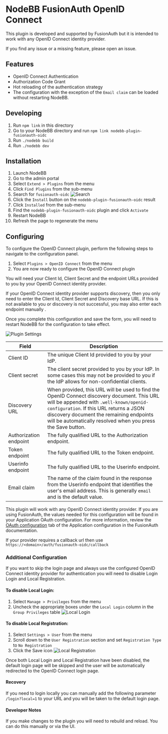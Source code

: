 # NodeBB FusionAuth OpenID Connect

This plugin is developed and supported by FusionAuth but it is intended to work with any OpenID Connect identity provider.

If you find any issue or a missing feature, please open an issue.

## Features

* OpenID Connect Authentication
 * Authorization Code Grant
* Hot reloading of the authentication strategy
 * The configuration with the exception of the `Email claim` can be loaded without restarting NodeBB.


## Developing

1. Run `npm link` in this directory
1. Go to your NodeBB directory and run `npm link nodebb-plugin-fusionauth-oidc`
1. Run `./nodebb build`
1. Run `./nodebb dev`


## Installation

1. Launch NodeBB
1. Go to the admin portal
1. Select `Extend > Plugins` from the menu
1. Click `Find Plugins` from the sub-menu
1. Search for `fusionauth-oidc`
![Search](./readme-images/search.png)
1. Click the `Install` button on the `nodebb-plugin-fusionauth-oidc` result
1. Click `Installed` from the sub-menu
1. Find the `nodebb-plugin-fusionauth-oidc` plugin and click `Activate`
1. Restart NodeBB
1. Refresh the page to regenerate the menu


## Configuring

To configure the OpenID Connect plugin, perform the following steps to navigate to the configuration panel.

1. Select `Plugins > OpenID Connect` from the menu
1. You are now ready to configure the OpenID Connect plugin

You will need your Client Id, Client Secret and the endpoint URLs provided to you by your OpenID Connect identity provider.

If your OpenID Connect identity provider supports discovery, then you only need to enter the Client Id, Client Secret and Discovery base URL. If this is not available to you or discovery is not successful, you may also enter each endpoint manually .

Once you complete this configuration and save the form, you will need to restart NodeBB for the configuration to take effect.

![Plugin Settings](./readme-images/plugin-settings.png)

| Field | Description |
| ----- | ----------- |
| Client ID | The unique Client Id provided to you by your IdP.  |
| Client secret | The client secret provided to you by your IdP.  In some cases this may not be provided to you if the IdP allows for non-confidential clients. |
|Discovery URL | When provided, this URL will be used to find the OpenID Connect discovery document. This URL will be appended with `.well-known/openid-configuration`. If this URL returns a JSON discovery document the remaining endpoints will be automatically resolved when you press the Save button. |
|Authorization endpoint | The fully qualified URL to the Authorization endpoint. |
|Token endpoint | The fully qualified URL to the Token endpoint. |
|Userinfo endpoint |  The fully qualified URL to the Userinfo endpoint. |
|Email claim | The name of the claim found in the response from the Userinfo endpoint that identifies the user's email address. This is generally `email` and is the default value. |

This plugin will work with any OpenID Connect identity provider. If you are using FusionAuth, the values needed for this configuration will be found in your Application OAuth configuration. For more information, review the [OAuth configuration](https://fusionauth.io/docs/v1/tech/core-concepts/applications#oauth) tab of the Application configuration in the FusionAuth documentation.

If your provider requires a callback url then use `https://<domain>/auth/fusionauth-oidc/callback`

### Additional Configuration

If you want to skip the login page and always use the configured OpenID Connect identity provider for authentication you will need to disable Login Login and Local Registration.

#### To disable Local Login:
1. Select `Manage > Privileges` from the menu
1. Uncheck the appropriate boxes under the `Local Login` column in the `Group Privileges` table
![Local Login](./readme-images/logal-login.png)

#### To disable Local Registration:
1. Select `Settings > User` from the menu
1. Scroll down to the `User Registration` section and set `Registration Type` to `No Registration`
1. Click the Save icon
![Local Registration](./readme-images/local-registration.png)

Once both Local Login and Local Registration have been disabled, the default login page will be skipped and the user will be automatically redirected to the OpenID Connect login page.

#### Recovery
If you need to login locally you can manually add the following parameter `/login?local=1` to your URL and you will be taken to the default login page.

#### Developer Notes

If you make changes to the plugin you will need to rebuild and reload. You can do this manually or via the UI.

